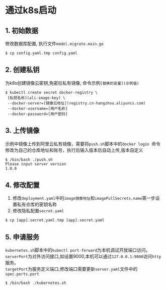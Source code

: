 # 通过k8s启动

## 1. 初始数据
修改数据库配置, 执行文件`model.migrate.main.go`
```shell
$ cp config.yaml.tmp config.yaml
```

## 2. 创建私钥
为k8s创建镜像云密钥,免密拉私有镜像, 命令示例`[替换的变量](示例值)`
```shell
$ kubectl create secret docker-registry \
 [私钥名称](ali-image-key) \
 --docker-server=[镜像云地址](registry.cn-hangzhou.aliyuncs.com) 
 --docker-username=[用户名称] 
 --docker-password=[用户密码]
```

## 3. 上传镜像
示例中镜像上传到阿里云私有镜像，需要将`push.sh`脚本中的`docker login `命令修改为自己的仓库地址和账号，执行后输入版本后自动上传,版本自定义
```shell
$ /bin/bash ./push.sh
Please input server version
1.0.0
```

## 4. 修改配置
1. 修改`deployment.yaml`中的`image镜像地址`和`imagePullSecrets.name`第一步设置私有仓库的密钥名称
2. 修改隐私配置`secret.yaml`
```shell
$ cp [app].secret.yaml.tmp [app].secret.yaml
```

## 5. 申请服务
`kubernetes.sh`脚本中的`kubectl port-forward`为本机调试开放端口访问。  
`serverPort`为对外访问接口,如设置9000,本机可以通过`127.0.0.1:9000`访问`http`服务。  
`targetPort`为服务定义端口,修改端口需要更新`server.yaml`文件中的`spec.ports.port`
```shell
$ /bin/bash ./kubernetes.sh
```
